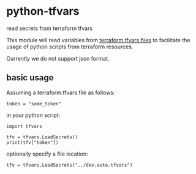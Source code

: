 # python-tfvars  
  
read secrets from terraform tfvars  
  
This module will read variables from [terraform tfvars files](https://www.terraform.io/language/values/variables#variable-definitions-tfvars-files) 
to facilitate the usage of python scripts from terraform resources.

Currently we do not support json format.  
  
## basic usage  
  
Assuming a terraform.tfvars file as follows:   
```
token = "some_token"
```
  
in your python script:
```
import tfvars

tfv = tfvars.LoadSecrets()
print(tfv["token"])
```  
  
optionally specify a file location:  
```
tfv = tfvars.LoadSecrets("../dev.auto.tfvars")
```

